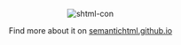 <div align="center">
  
  ![shtml-con](https://github.com/semantichtml/.github/assets/110247388/819fd8a3-f138-489c-b95f-5adfcd613031)


Find more about it on [semantichtml.github.io](https://semantichtml.github.io)
</div>
